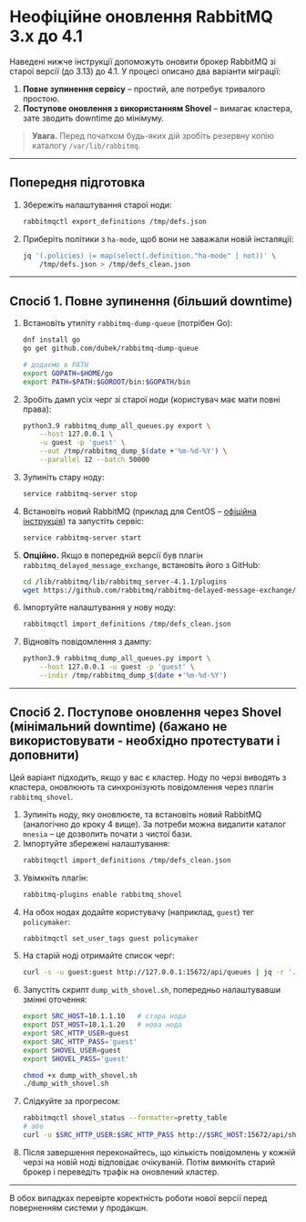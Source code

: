 # Неофіційне оновлення RabbitMQ 3.x до 4.1

Наведені нижче інструкції допоможуть оновити брокер RabbitMQ зі старої версії (до 3.13) до 4.1.  У процесі описано два варіанти міграції:

1. **Повне зупинення сервісу** – простий, але потребує тривалого простою.
2. **Поступове оновлення з використанням Shovel** – вимагає кластера, зате зводить downtime до мінімуму.

> **Увага.** Перед початком будь-яких дій зробіть резервну копію каталогу `/var/lib/rabbitmq`.

---

## Попередня підготовка

1. Збережіть налаштування старої ноди:
   ```bash
   rabbitmqctl export_definitions /tmp/defs.json
   ```
2. Приберіть політики з `ha-mode`, щоб вони не заважали новій інсталяції:
   ```bash
   jq '(.policies) |= map(select(.definition."ha-mode" | not))' \
       /tmp/defs.json > /tmp/defs_clean.json
   ```

---

## Спосіб 1. Повне зупинення (більший downtime)

1. Встановіть утиліту `rabbitmq-dump-queue` (потрібен Go):
   ```bash
   dnf install go
   go get github.com/dubek/rabbitmq-dump-queue

   # додаємо в PATH
   export GOPATH=$HOME/go
   export PATH=$PATH:$GOROOT/bin:$GOPATH/bin
   ```
2. Зробіть дамп усіх черг зі старої ноди (користувач має мати повні права):
   ```bash
   python3.9 rabbitmq_dump_all_queues.py export \
       --host 127.0.0.1 \
       -u guest -p 'guest' \
       --out /tmp/rabbitmq_dump_$(date +'%m-%d-%Y') \
       --parallel 12 --batch 50000
   ```
3. Зупиніть стару ноду:
   ```bash
   service rabbitmq-server stop
   ```
4. Встановіть новий RabbitMQ (приклад для CentOS – [офіційна інструкція](https://www.rabbitmq.com/docs/3.13/install-rpm#cloudsmith)) та запустіть сервіс:
   ```bash
   service rabbitmq-server start
   ```
5. **Опційно.** Якщо в попередній версії був плагін `rabbitmq_delayed_message_exchange`, встановіть його з GitHub:
   ```bash
   cd /lib/rabbitmq/lib/rabbitmq_server-4.1.1/plugins
   wget https://github.com/rabbitmq/rabbitmq-delayed-message-exchange/releases/download/v4.1.0/rabbitmq_delayed_message_exchange-4.1.0.ez
   ```
6. Імпортуйте налаштування у нову ноду:
   ```bash
   rabbitmqctl import_definitions /tmp/defs_clean.json
   ```
7. Відновіть повідомлення з дампу:
   ```bash
   python3.9 rabbitmq_dump_all_queues.py import \
       --host 127.0.0.1 -u guest -p 'guest' \
       --indir /tmp/rabbitmq_dump_$(date +'%m-%d-%Y')
   ```

---

## Спосіб 2. Поступове оновлення через Shovel (мінімальний downtime) (бажано не використовувати - необхідно протестувати і доповнити)

Цей варіант підходить, якщо у вас є кластер. Ноду по черзі виводять з кластера, оновлюють та синхронізують повідомлення через плагін `rabbitmq_shovel`.

1. Зупиніть ноду, яку оновлюєте, та встановіть новий RabbitMQ (аналогічно до кроку 4 вище). За потреби можна видалити каталог `mnesia` – це дозволить почати з чистої бази.
2. Імпортуйте збережені налаштування:
   ```bash
   rabbitmqctl import_definitions /tmp/defs_clean.json
   ```
3. Увімкніть плагін:
   ```bash
   rabbitmq-plugins enable rabbitmq_shovel
   ```
4. На обох нодах додайте користувачу (наприклад, `guest`) тег `policymaker`:
   ```bash
   rabbitmqctl set_user_tags guest policymaker
   ```
5. На старій ноді отримайте список черг:
   ```bash
   curl -s -u guest:guest http://127.0.0.1:15672/api/queues | jq -r '.[]'
   ```
6. Запустіть скрипт `dump_with_shovel.sh`, попередньо налаштувавши змінні оточення:
   ```bash
   export SRC_HOST=10.1.1.10   # стара нода
   export DST_HOST=10.1.1.20   # нова нода
   export SRC_HTTP_USER=guest
   export SRC_HTTP_PASS='guest'
   export SHOVEL_USER=guest
   export SHOVEL_PASS='guest'

   chmod +x dump_with_shovel.sh
   ./dump_with_shovel.sh
   ```
7. Слідкуйте за прогресом:
   ```bash
   rabbitmqctl shovel_status --formatter=pretty_table
   # або
   curl -u $SRC_HTTP_USER:$SRC_HTTP_PASS http://$SRC_HOST:15672/api/shovels | jq
   ```
8. Після завершення переконайтесь, що кількість повідомлень у кожній черзі на новій ноді відповідає очікуваній. Потім вимкніть старий брокер і переведіть трафік на оновлений кластер.

---

В обох випадках перевірте коректність роботи нової версії перед поверненням системи у продакшн.
